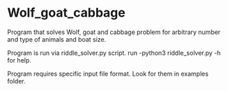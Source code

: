 # Wolf_goat_cabbage
Program that solves Wolf, goat and cabbage problem for arbitrary number and type of animals and boat size.

Program is run via riddle_solver.py script.
run -python3 riddle_solver.py -h for help.

Program requires specific input file format.
Look for them in examples folder.
